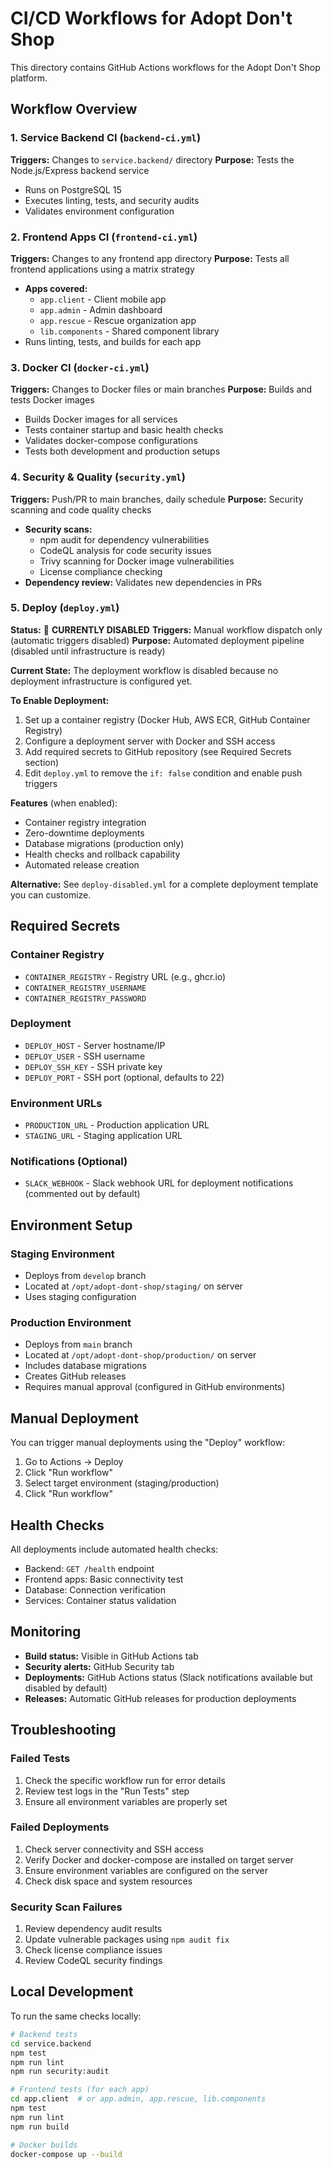 # CI/CD Workflows for Adopt Don't Shop

This directory contains GitHub Actions workflows for the Adopt Don't Shop platform.

## Workflow Overview

### 1. Service Backend CI (`backend-ci.yml`)
**Triggers:** Changes to `service.backend/` directory
**Purpose:** Tests the Node.js/Express backend service
- Runs on PostgreSQL 15
- Executes linting, tests, and security audits
- Validates environment configuration

### 2. Frontend Apps CI (`frontend-ci.yml`)
**Triggers:** Changes to any frontend app directory
**Purpose:** Tests all frontend applications using a matrix strategy
- **Apps covered:**
  - `app.client` - Client mobile app
  - `app.admin` - Admin dashboard
  - `app.rescue` - Rescue organization app
  - `lib.components` - Shared component library
- Runs linting, tests, and builds for each app

### 3. Docker CI (`docker-ci.yml`)
**Triggers:** Changes to Docker files or main branches
**Purpose:** Builds and tests Docker images
- Builds Docker images for all services
- Tests container startup and basic health checks
- Validates docker-compose configurations
- Tests both development and production setups

### 4. Security & Quality (`security.yml`)
**Triggers:** Push/PR to main branches, daily schedule
**Purpose:** Security scanning and code quality checks
- **Security scans:**
  - npm audit for dependency vulnerabilities
  - CodeQL analysis for code security issues
  - Trivy scanning for Docker image vulnerabilities
  - License compliance checking
- **Dependency review:** Validates new dependencies in PRs

### 5. Deploy (`deploy.yml`)
**Status:** 🚫 **CURRENTLY DISABLED**
**Triggers:** Manual workflow dispatch only (automatic triggers disabled)
**Purpose:** Automated deployment pipeline (disabled until infrastructure is ready)

**Current State:** The deployment workflow is disabled because no deployment infrastructure is configured yet.

**To Enable Deployment:**
1. Set up a container registry (Docker Hub, AWS ECR, GitHub Container Registry)
2. Configure a deployment server with Docker and SSH access
3. Add required secrets to GitHub repository (see Required Secrets section)
4. Edit `deploy.yml` to remove the `if: false` condition and enable push triggers

**Features** (when enabled):
- Container registry integration
- Zero-downtime deployments  
- Database migrations (production only)
- Health checks and rollback capability
- Automated release creation

**Alternative:** See `deploy-disabled.yml` for a complete deployment template you can customize.

## Required Secrets

### Container Registry
- `CONTAINER_REGISTRY` - Registry URL (e.g., ghcr.io)
- `CONTAINER_REGISTRY_USERNAME`
- `CONTAINER_REGISTRY_PASSWORD`

### Deployment
- `DEPLOY_HOST` - Server hostname/IP
- `DEPLOY_USER` - SSH username
- `DEPLOY_SSH_KEY` - SSH private key
- `DEPLOY_PORT` - SSH port (optional, defaults to 22)

### Environment URLs
- `PRODUCTION_URL` - Production application URL
- `STAGING_URL` - Staging application URL

### Notifications (Optional)
- `SLACK_WEBHOOK` - Slack webhook URL for deployment notifications (commented out by default)

## Environment Setup

### Staging Environment
- Deploys from `develop` branch
- Located at `/opt/adopt-dont-shop/staging/` on server
- Uses staging configuration

### Production Environment
- Deploys from `main` branch
- Located at `/opt/adopt-dont-shop/production/` on server
- Includes database migrations
- Creates GitHub releases
- Requires manual approval (configured in GitHub environments)

## Manual Deployment

You can trigger manual deployments using the "Deploy" workflow:
1. Go to Actions → Deploy
2. Click "Run workflow"
3. Select target environment (staging/production)
4. Click "Run workflow"

## Health Checks

All deployments include automated health checks:
- Backend: `GET /health` endpoint
- Frontend apps: Basic connectivity test
- Database: Connection verification
- Services: Container status validation

## Monitoring

- **Build status:** Visible in GitHub Actions tab
- **Security alerts:** GitHub Security tab
- **Deployments:** GitHub Actions status (Slack notifications available but disabled by default)
- **Releases:** Automatic GitHub releases for production deployments

## Troubleshooting

### Failed Tests
1. Check the specific workflow run for error details
2. Review test logs in the "Run Tests" step
3. Ensure all environment variables are properly set

### Failed Deployments
1. Check server connectivity and SSH access
2. Verify Docker and docker-compose are installed on target server
3. Ensure environment variables are configured on the server
4. Check disk space and system resources

### Security Scan Failures
1. Review dependency audit results
2. Update vulnerable packages using `npm audit fix`
3. Check license compliance issues
4. Review CodeQL security findings

## Local Development

To run the same checks locally:

```bash
# Backend tests
cd service.backend
npm test
npm run lint
npm run security:audit

# Frontend tests (for each app)
cd app.client  # or app.admin, app.rescue, lib.components
npm test
npm run lint
npm run build

# Docker builds
docker-compose up --build
``` 